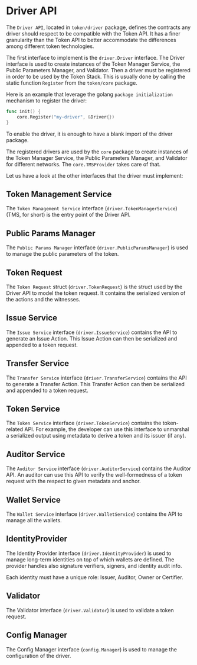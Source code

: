 # Driver API

The `Driver API`, located in `token/driver` package, defines the contracts any driver should respect to be compatible with the Token API.
It has a finer granularity than the Token API to better accommodate the differences among different token technologies.

The first interface to implement is the `driver.Driver` interface. 
The Driver interface is used to create instances of the Token Manager Service, the Public Parameters Manager, and Validator. 
Then a driver must be registered in order to be used by the Token Stack.
This is usually done by calling the static function `Register` from the  `token/core` package.

Here is an example that leverage the golang `package initialization` mechanism to register the driver:
```go
func init() {
	core.Register("my-driver", &Driver{})
}
```
To enable the driver, it is enough to have a blank import of the driver package.

The registered drivers are used by the `core` package to create instances of the Token Manager Service, the Public Parameters Manager, and Validator
for different networks. The `core.TMSProvider` takes care of that.

Let us have a look at the other interfaces that the driver must implement:

## Token Management Service

The `Token Management Service` interface (`driver.TokenManagerService`) (TMS, for short) is the entry point of the Driver API.

## Public Params Manager

The `Public Params Manager` interface (`driver.PublicParamsManager`) is used to manage the public parameters of the token.

## Token Request

The `Token Request` struct (`driver.TokenRequest`) is the struct used by the Driver API to model the token request.
It contains the serialized version of the actions and the witnesses. 

## Issue Service

The `Issue Service` interface (`driver.IssueService`) contains the API to generate an Issue Action. 
This Issue Action can then be serialized and appended to a token request. 

## Transfer Service

The `Transfer Service` interface (`driver.TransferService`) contains the API to generate a Transfer Action.
This Transfer Action can then be serialized and appended to a token request.

## Token Service

The `Token Service` interface (`driver.TokenService`) contains the token-related API.
For example, the developer can use this interface to unmarshal a serialized output using metadata to derive a token and its issuer (if any). 

## Auditor Service

The `Auditor Service` interface (`driver.AuditorService`) contains the Auditor API.
An auditor can use this API to verify the well-formedness of a token request with the respect to given metadata and anchor.

## Wallet Service

The `Wallet Service` interface (`driver.WalletService`) contains the API to manage all the wallets.

## IdentityProvider

The Identity Provider interface (`driver.IdentityProvider`) is used to manage long-term identities on top of which wallets are defined.
The provider handles also signature verifiers, signers, and identity audit info.

Each identity must have a unique role: Issuer, Auditor, Owner or Certifier.

## Validator

The Validator interface (`driver.Validator`) is used to validate a token request.

## Config Manager

The Config Manager interface (`config.Manager`) is used to manage the configuration of the driver.